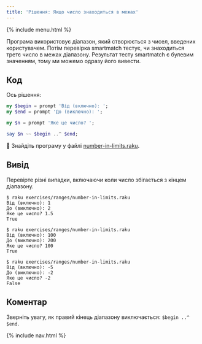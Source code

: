 ```yaml
---
title: 'Рішення: Якщо число знаходиться в межах'
---
```


{% include menu.html %}

Програма використовує діапазон, який створюється з чисел, введених користувачем. Потім перевірка smartmatch тестує, чи знаходиться третє число в межах діапазону. Результат тесту smartmatch є булевим значенням, тому ми можемо одразу його вивести.

## Код

Ось рішення:

```raku
my $begin = prompt 'Від (включно): ';
my $end = prompt 'До (виключно): ';

my $n = prompt 'Яке це число? ';

say $n ~~ $begin ..^ $end;
```

🦋 Знайдіть програму у файлі [number-in-limits.raku](https://github.com/ash/raku-course/blob/master/exercises/ranges/number-in-limits.raku).

## Вивід

Перевірте різні випадки, включаючи коли число збігається з кінцем діапазону.

```console
$ raku exercises/ranges/number-in-limits.raku
Від (включно): 1
До (виключно): 2
Яке це число? 1.5
True

$ raku exercises/ranges/number-in-limits.raku
Від (включно): 100
До (виключно): 200
Яке це число? 100
True

$ raku exercises/ranges/number-in-limits.raku
Від (включно): -5
До (виключно): -2
Яке це число? -2
False
```

## Коментар

Зверніть увагу, як правий кінець діапазону виключається: `$begin ..^ $end`.

{% include nav.html %}